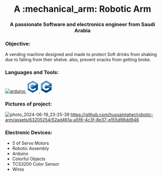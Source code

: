 <h1 align="center">A :mechanical_arm: Robotic Arm</h1>
<h3 align="center">A passionate Software and electronics engineer from Saudi Arabia</h3>

<h3 align="left">Objective:</h3>
<p> A vending machine designed and made to protect Soft drinks from shaking due to falling from their shelve. also, prevent snacks from getting broke.</p>

<h3 align="left">Languages and Tools:</h3>
<p align="left"> <a href="https://www.arduino.cc/" target="_blank" rel="noreferrer"> <img src="https://cdn.worldvectorlogo.com/logos/arduino-1.svg" alt="arduino" width="40" height="40"/> </a> <a href="https://www.cprogramming.com/" target="_blank" rel="noreferrer"> <img src="https://raw.githubusercontent.com/devicons/devicon/master/icons/c/c-original.svg" alt="c" width="40" height="40"/> </a> <a href="https://www.w3schools.com/cpp/" target="_blank" rel="noreferrer"> <img src="https://raw.githubusercontent.com/devicons/devicon/master/icons/cplusplus/cplusplus-original.svg" alt="cplusplus" width="40" height="40"/> </a> </p>

<h3 align="left">Pictures of project:</h3>

![photo_2024-06-19_23-25-39](https://github.com/hussaintaher/robotic-arm/assets/63205254/e915732a-48e6-4d9f-bfdd-0a0fd7d526d6)
https://github.com/hussaintaher/robotic-arm/assets/63205254/52ad461a-a5f8-4c3f-8e37-e155d98dd946



<h3 align="left">Electronic Devices:</h3>
<ul>
  <li>5 of Servo Motors</li>
  <li>Robotic Assembly</li>
  <li>Arduino</li>
  <li>Colorful Objects</li>
  <li>TCS3200 Color Sensor</li>
  <li>Wires</li>
</ul>

